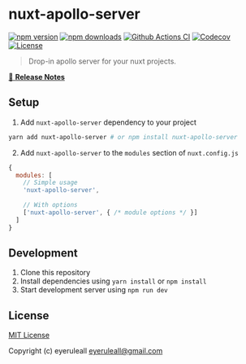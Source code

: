 # nuxt-apollo-server

[![npm version][npm-version-src]][npm-version-href]
[![npm downloads][npm-downloads-src]][npm-downloads-href]
[![Github Actions CI][github-actions-ci-src]][github-actions-ci-href]
[![Codecov][codecov-src]][codecov-href]
[![License][license-src]][license-href]

> Drop-in apollo server for your nuxt projects.

[📖 **Release Notes**](./CHANGELOG.md)

## Setup

1. Add `nuxt-apollo-server` dependency to your project

```bash
yarn add nuxt-apollo-server # or npm install nuxt-apollo-server
```

2. Add `nuxt-apollo-server` to the `modules` section of `nuxt.config.js`

```js
{
  modules: [
    // Simple usage
    'nuxt-apollo-server',

    // With options
    ['nuxt-apollo-server', { /* module options */ }]
  ]
}
```

## Development

1. Clone this repository
2. Install dependencies using `yarn install` or `npm install`
3. Start development server using `npm run dev`

## License

[MIT License](./LICENSE)

Copyright (c) eyeruleall <eyeruleall@gmail.com>

<!-- Badges -->
[npm-version-src]: https://img.shields.io/npm/v/nuxt-apollo-server/latest.svg
[npm-version-href]: https://npmjs.com/package/nuxt-apollo-server

[npm-downloads-src]: https://img.shields.io/npm/dt/nuxt-apollo-server.svg
[npm-downloads-href]: https://npmjs.com/package/nuxt-apollo-server

[github-actions-ci-src]: https://github.com/eyeruleall/nuxt-apollo-server/workflows/ci/badge.svg
[github-actions-ci-href]: https://github.com/eyeruleall/nuxt-apollo-server/actions?query=workflow%3Aci

[codecov-src]: https://img.shields.io/codecov/c/github/eyeruleall/nuxt-apollo-server.svg
[codecov-href]: https://codecov.io/gh/eyeruleall/nuxt-apollo-server

[license-src]: https://img.shields.io/npm/l/nuxt-apollo-server.svg
[license-href]: https://npmjs.com/package/nuxt-apollo-server
